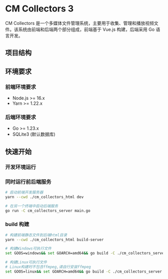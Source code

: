 # CM Collectors 3

CM Collectors 是一个多媒体文件管理系统，主要用于收集、管理和播放视频文件。该系统由前端和后端两个部分组成，前端基于 Vue.js 构建，后端采用 Go 语言开发。

## 项目结构

## 环境要求

### 前端环境要求

- Node.js >= 16.x
- Yarn >= 1.22.x

### 后端环境要求

- Go >= 1.23.x
- SQLite3 (默认数据库)

## 快速开始

### 开发环境运行

### 同时运行前后端服务

```sh
# 启动前端开发服务器
yarn --cwd ./cm_collectors_html dev

# 在另一个终端中启动后端服务
go run -C cm_collectors_server main.go
```

### build 构建

```sh
# 构建前端静态文件到后端html目录
yarn --cwd ./cm_collectors_html build-server

# 构建Windows可执行文件
set GOOS=windows&& set GOARCH=amd64&& go build -C ./cm_collectors_server -o ../build/CMCollectors3.exe . && copy .\cm_collectors_server\config.yaml .\build\ && robocopy .\cm_collectors_server\ffmpeg .\build\ffmpeg /E

# 构建Linux可执行文件
# Linux构建时不包含ffmpeg,请自行安装ffmpeg
set GOOS=linux&& set GOARCH=amd64&& go build -C ./cm_collectors_server -o ../build/CMCollectors3 . && cp .\cm_collectors_server\config.yaml .\build\
```
